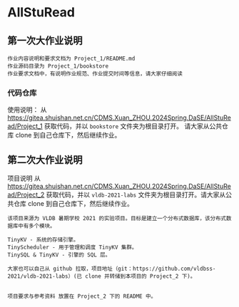 # AllStuRead


## 第一次大作业说明
    作业内容说明和要求文档为 Project_1/README.md
    作业源码目录为 Project_1/bookstore
    作业要求文档中，有说明作业规范、作业提交时间等信息，请大家仔细阅读


### 代码仓库
使用说明：
    从 https://gitea.shuishan.net.cn/CDMS.Xuan_ZHOU.2024Spring.DaSE/AllStuRead/Project_1 获取代码，并以 `bookstore` 文件夹为根目录打开。
    请大家从公共仓库 clone 到自己仓库下，然后继续作业。



## 第二次大作业说明
项目说明
    从 https://gitea.shuishan.net.cn/CDMS.Xuan_ZHOU.2024Spring.DaSE/AllStuRead/Project_2 获取代码，并以 `vldb-2021-labs` 文件夹为根目录打开。请大家从公共仓库 clone 到自己仓库下，然后继续作业。


    该项目来源为 VLDB 暑期学校 2021 的实验项目。目标是建立一个分布式数据库，该分布式数据库中有多个模块。

    TinyKV - 系统的存储引擎。
    TinyScheduler - 用于管理和调度 TinyKV 集群。
    TinySQL & TinyKV - 引擎的 SQL 层。

    大家也可以自己从 github 拉取，项目地址（git：https://github.com/vldbss-2021/vldb-2021-labs）(已 clone 并转储到本项目的 Project_2 下)。


    项目要求与参考资料 放置在 Project_2 下的 README 中。


